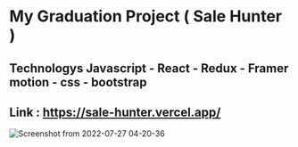 # My Graduation Project ( Sale Hunter )
## Technologys Javascript - React - Redux - Framer motion - css - bootstrap 
## Link : https://sale-hunter.vercel.app/
![Screenshot from 2022-07-27 04-20-36](https://user-images.githubusercontent.com/61599746/181146489-89e8af32-29b7-48e0-b2fa-1299b50364cb.png)
